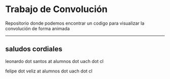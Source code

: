 # Trabajo de Convolución
Repositorio donde podemos encontrar un codigo para visualizar la convolución de forma animada
***
## saludos cordiales

leonardo dot santos at alumnos dot uach dot cl

felipe dot veliz at alumnos dot uach dot cl

